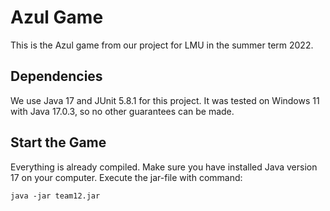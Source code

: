 # Azul Game 

This is the Azul game from our project for LMU in the summer term 2022. 

## Dependencies

We use Java 17 and JUnit 5.8.1 for this project.
It was tested on Windows 11 with Java 17.0.3, so no other guarantees can be made.

## Start the Game

Everything is already compiled. Make sure you have installed Java version 17 on your computer. 
Execute the jar-file with command: 

`java -jar team12.jar` 
